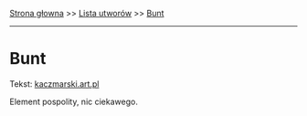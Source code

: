 [Strona głowna](../index.md) >> [Lista utworów](../list.md) >> [Bunt](83.md)

---

# Bunt

Tekst: [kaczmarski.art.pl](https://www.kaczmarski.art.pl/tworczosc/wiersze/bunt/)

Element pospolity, nic ciekawego.
